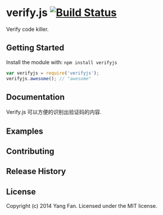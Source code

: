 # verify.js [![Build Status](https://secure.travis-ci.org/woooha/verifyjs.png?branch=master)](http://travis-ci.org/woooha/verifyjs)

Verify code killer.

## Getting Started
Install the module with: `npm install verifyjs`

```javascript
var verifyjs = require('verifyjs');
verifyjs.awesome(); // "awesome"
```

## Documentation
Verify.js 可以方便的识别出验证码的内容.

## Examples

## Contributing

## Release History

## License
Copyright (c) 2014 Yang Fan. Licensed under the MIT license.

